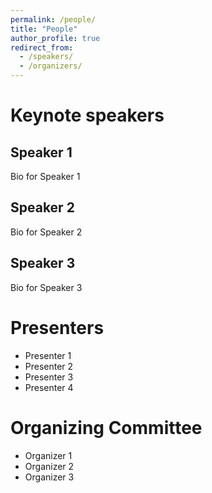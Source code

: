 ```yaml
---
permalink: /people/
title: "People"
author_profile: true
redirect_from: 
  - /speakers/
  - /organizers/
---
```


# Keynote speakers

## Speaker 1
Bio for Speaker 1

## Speaker 2
Bio for Speaker 2

## Speaker 3
Bio for Speaker 3

# Presenters
* Presenter 1
* Presenter 2
* Presenter 3
* Presenter 4

# Organizing Committee
* Organizer 1
* Organizer 2
* Organizer 3
